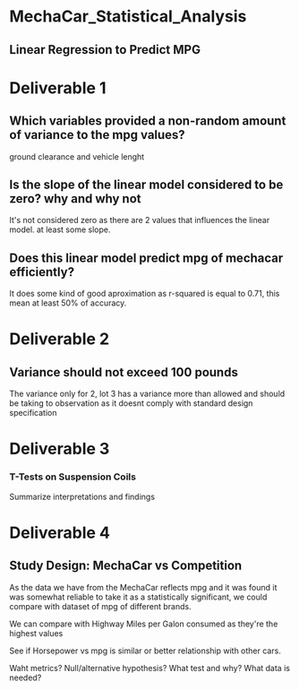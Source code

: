 # MechaCar_Statistical_Analysis

## Linear Regression to Predict MPG

# Deliverable 1
## Which variables provided a non-random amount of variance to the mpg values? 

ground clearance and vehicle lenght 
## Is the slope of the linear model considered to be zero? why and why not 

It's not considered zero as there are 2 values that influences the linear model. at least some 
slope.

## Does this linear model predict mpg of mechacar efficiently? 

It does some kind of good aproximation as r-squared is equal to 0.71, this mean at least 50% of accuracy.

# Deliverable 2 

## Variance should not exceed 100 pounds

The variance only for 2, lot 3 has a variance more than allowed and should be taking to observation 
as it doesnt comply with standard design specification

# Deliverable 3

### T-Tests on Suspension Coils 

Summarize interpretations and findings 


# Deliverable 4

## Study Design: MechaCar vs Competition

As the data we have from the MechaCar reflects mpg and it was found it was somewhat reliable to take it as a statistically significant, we could compare with dataset of mpg of different brands.

We can compare with Highway Miles per Galon consumed as they're the 
highest values 

See if Horsepower vs mpg is similar or better relationship with other cars. 

Waht metrics?
Null/alternative hypothesis?
What test and why?
What data is needed?




